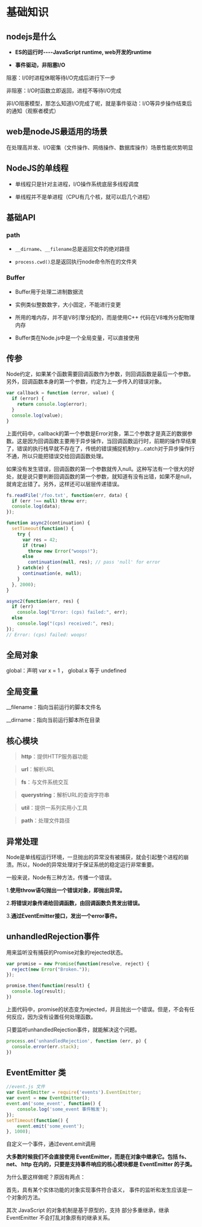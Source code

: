 # 基础知识

## nodejs是什么

- **ES的运行时----JavaScript runtime, web开发的runtime**

- **事件驱动，非阻塞I/O**

阻塞：I/0时进程休眠等待I/O完成后进行下一步

非阻塞：I/O时函数立即返回，进程不等待I/O完成

非I/O阻塞模型，那怎么知道I/O完成了呢，就是事件驱动：I/O等异步操作结束后的通知（观察者模式）

## web是nodeJS最适用的场景

在处理高并发、I/O密集（文件操作、网络操作、数据库操作）场景性能优势明显

## NodeJS的单线程

- 单线程只是针对主进程，I/O操作系统底层多线程调度

- 单线程并不是单进程（CPU有几个核，就可以启几个进程）

## 基础API

### path

- `__dirname`、`__filename`总是返回文件的绝对路径

- `process.cwd()`总是返回执行node命令所在的文件夹

### Buffer

- Buffer用于处理二进制数据流

- 实例类似整数数字，大小固定，不能进行变更

- 所用的堆内存，并不是V8引擎分配的，而是使用C++ 代码在V8堆外分配物理内存

- Buffer类在Node.js中是一个全局变量，可以直接使用

## 传参

Node约定，如果某个函数需要回调函数作为参数，则回调函数是最后一个参数。另外，回调函数本身的第一个参数，约定为上一步传入的错误对象。

``` javascript
var callback = function (error, value) {
  if (error) {
    return console.log(error);
  }
  console.log(value);
}
```
上面代码中，callback的第一个参数是Error对象，第二个参数才是真正的数据参数。这是因为回调函数主要用于异步操作，当回调函数运行时，前期的操作早结束了，错误的执行栈早就不存在了，传统的错误捕捉机制try…catch对于异步操作行不通，所以只能把错误交给回调函数处理。

如果没有发生错误，回调函数的第一个参数就传入null。这种写法有一个很大的好处，就是说只要判断回调函数的第一个参数，就知道有没有出错，如果不是null，就肯定出错了。另外，这样还可以层层传递错误。
``` javascript
fs.readFile('/foo.txt', function(err, data) {
  if (err !== null) throw err;
  console.log(data);
});

function async2(continuation) {
  setTimeout(function() {
    try {
      var res = 42;
      if (true)
        throw new Error("woops!");
      else
        continuation(null, res); // pass 'null' for error
    } catch(e) {
      continuation(e, null);
    }
  }, 2000);
}

async2(function(err, res) {
  if (err)
    console.log("Error: (cps) failed:", err);
  else
    console.log("(cps) received:", res);
});
// Error: (cps) failed: woops!
```

## 全局对象

global：声明 var x = 1 ， global.x 等于 undefined

## 全局变量

__filename：指向当前运行的脚本文件名

__dirname：指向当前运行脚本所在目录

## 核心模块
> **http**：提供HTTP服务器功能

> **url**：解析URL

> **fs**：与文件系统交互

> **querystring**：解析URL的查询字符串

> **util**：提供一系列实用小工具

> **path**：处理文件路径
## 异常处理
Node是单线程运行环境，一旦抛出的异常没有被捕获，就会引起整个进程的崩溃。所以，Node的异常处理对于保证系统的稳定运行非常重要。

一般来说，Node有三种方法，传播一个错误。

1.**使用throw语句抛出一个错误对象，即抛出异常。**

2.**将错误对象传递给回调函数，由回调函数负责发出错误。**

3.**通过EventEmitter接口，发出一个error事件。**

## unhandledRejection事件

用来监听没有捕获的Promise对象的rejected状态。
``` javascript
var promise = new Promise(function(resolve, reject) {
  reject(new Error("Broken."));
});

promise.then(function(result) {
  console.log(result);
})
```
上面代码中，promise的状态变为rejected，并且抛出一个错误。但是，不会有任何反应，因为没有设置任何处理函数。

只要监听unhandledRejection事件，就能解决这个问题。

```js
process.on('unhandledRejection', function (err, p) {
  console.error(err.stack);
})
```

## EventEmitter 类

```js
//event.js 文件
var EventEmitter = require('events').EventEmitter; 
var event = new EventEmitter(); 
event.on('some_event', function() { 
    console.log('some_event 事件触发'); 
}); 
setTimeout(function() { 
    event.emit('some_event'); 
}, 1000); 
```
  自定义一个事件，通过event.emit调用

**大多数时候我们不会直接使用 EventEmitter，而是在对象中继承它。包括 fs、net、 http 在内的，只要是支持事件响应的核心模块都是 EventEmitter 的子类。**

为什么要这样做呢？原因有两点：

首先，具有某个实体功能的对象实现事件符合语义， 事件的监听和发生应该是一个对象的方法。

其次 JavaScript 的对象机制是基于原型的，支持 部分多重继承，继承 EventEmitter 不会打乱对象原有的继承关系。

<RightMenu />